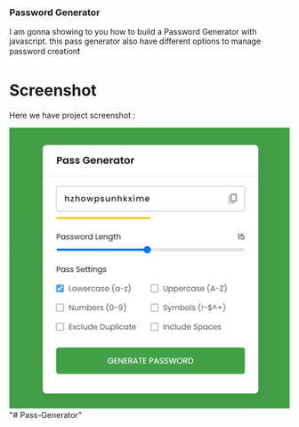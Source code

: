 ### Password Generator
I am gonna showing to you how to build a Password Generator with javascript. this pass generator also have different options to manage password creation❗️

# Screenshot
Here we have project screenshot :

![screenshot](screenshot.jpg)"# Pass-Generator" 
